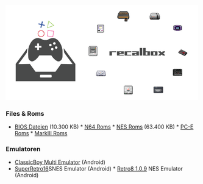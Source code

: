 

<img src="https://raw.githubusercontent.com/EmuZONE/RecalBox-Files/master/docs/diy2.png">

<h3>Files & Roms</h3> 

* <a href="https://github.com/EmuZONE/RecalBox-Files/raw/master/BIOS/Bios.7z">BIOS Dateien</a> (10.300 KB) * <a href="https://github.com/EmuZONE/Nintendo-64/archive/master.zip">N64 Roms</a> * <a href="https://github.com/EmuZONE/FamiCom/archive/master.zip">NES Roms</a> (63.400 KB) * <a href="https://github.com/EmuZONE/PC-Engine/archive/master.zip">PC-E Roms</a> * <a href="https://github.com/EmuZONE/Mark-III/archive/master.zip">MarkIII Roms</a>

<h3>Emulatoren</h3>

* <a href="https://github.com/EmuZONE/RecalBox-Files/raw/master/Android/ClassicBoy_Full_v2.0.3.zip">ClassicBoy Multi Emulator</a> (Android)
* <a href=”https://github.com/EmuZONE/RecalBox-Files/raw/master/Android/SuperGNES.apk”>SuperRetro16</a>SNES Emulator (Android) * <a href=”https://github.com/EmuZONE/RecalBox-Files/raw/master/Android/Retro8-1.0.9.apk”>Retro8 1.0.9</a> NES Emulator (Android)
